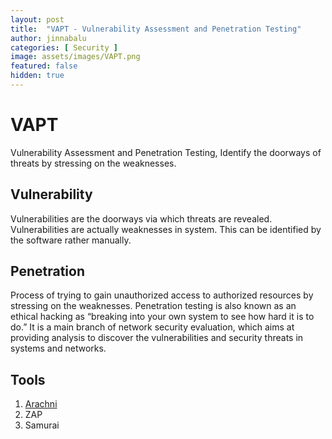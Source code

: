```yaml
---
layout: post
title:  "VAPT - Vulnerability Assessment and Penetration Testing"
author: jinnabalu
categories: [ Security ]
image: assets/images/VAPT.png
featured: false
hidden: true
---
```


# VAPT

Vulnerability Assessment and Penetration Testing, Identify the doorways of threats by stressing on the weaknesses.

## Vulnerability

Vulnerabilities are the doorways via which threats are revealed. Vulnerabilities are actually weaknesses in system. This can be identified by the software rather manually.

## Penetration

Process of trying to gain unauthorized access to authorized resources by stressing on the weaknesses. Penetration testing is also known as an ethical hacking as “breaking into your own system to see how hard it is to do.” It is a main branch of network security evaluation, which aims at providing analysis to discover the vulnerabilities and security threats in systems and networks.

## Tools

1. [Arachni]({{site.url}}/Arachni)
2. ZAP
3. Samurai

